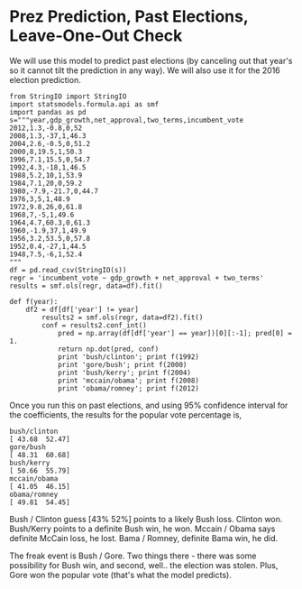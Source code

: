 # Prez Prediction, Past Elections, Leave-One-Out Check

We will use this model to predict past elections (by canceling out
that year's so it cannot tilt the prediction in any way). We will also
use it for the 2016 election prediction.

```
from StringIO import StringIO
import statsmodels.formula.api as smf
import pandas as pd
s="""year,gdp_growth,net_approval,two_terms,incumbent_vote
2012,1.3,-0.8,0,52
2008,1.3,-37,1,46.3
2004,2.6,-0.5,0,51.2
2000,8,19.5,1,50.3
1996,7.1,15.5,0,54.7
1992,4.3,-18,1,46.5
1988,5.2,10,1,53.9
1984,7.1,20,0,59.2
1980,-7.9,-21.7,0,44.7
1976,3,5,1,48.9
1972,9.8,26,0,61.8
1968,7,-5,1,49.6
1964,4.7,60.3,0,61.3
1960,-1.9,37,1,49.9
1956,3.2,53.5,0,57.8
1952,0.4,-27,1,44.5
1948,7.5,-6,1,52.4
"""
df = pd.read_csv(StringIO(s))
regr = 'incumbent_vote ~ gdp_growth + net_approval + two_terms'
results = smf.ols(regr, data=df).fit()

def f(year):
    df2 = df[df['year'] != year]
        results2 = smf.ols(regr, data=df2).fit()
	    conf = results2.conf_int()
	        pred = np.array(df[df['year'] == year])[0][:-1]; pred[0] = 1.
		    return np.dot(pred, conf)
		    print 'bush/clinton'; print f(1992)
		    print 'gore/bush'; print f(2000)
		    print 'bush/kerry'; print f(2004)
		    print 'mccain/obama'; print f(2008)
		    print 'obama/romney'; print f(2012)
```

Once you run this on past elections, and using 95% confidence interval
for the coefficients, the results for the popular vote percentage is,

```
bush/clinton
[ 43.68  52.47]
gore/bush
[ 48.31  60.68]
bush/kerry
[ 50.66  55.79]
mccain/obama
[ 41.05  46.15]
obama/romney
[ 49.81  54.45]
```

Bush / Clinton guess [43% 52%] points to a likely Bush loss. Clinton
won. Bush/Kerry points to a definite Bush win, he won. Mccain / Obama
says definite McCain loss, he lost. Bama / Romney, definite Bama win,
he did.

The freak event is Bush / Gore. Two things there - there was some
possibility for Bush win, and second, well.. the election was
stolen. Plus, Gore won the popular vote (that's what the model
predicts).




